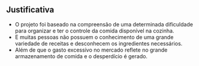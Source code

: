 ## Justificativa

- O projeto foi baseado na compreensão de uma determinada dificuldade para organizar e ter o controle da comida disponível na cozinha.
- E muitas pessoas não possuem o conhecimento de uma grande variedade de receitas e desconhecem os ingredientes necessários.
- Além de que o gasto excessivo no mercado reflete no grande armazenamento de comida e o desperdício é gerado.
